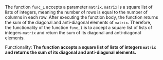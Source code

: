 The function `func_1` accepts a parameter `matrix`. `matrix` is a square list of lists of integers, meaning the number of rows is equal to the number of columns in each row. After executing the function body, the function returns the sum of the diagonal and anti-diagonal elements of `matrix`. Therefore, the functionality of the function `func_1` is to accept a square list of lists of integers `matrix` and return the sum of its diagonal and anti-diagonal elements.

Functionality: **The function accepts a square list of lists of integers `matrix` and returns the sum of its diagonal and anti-diagonal elements.**